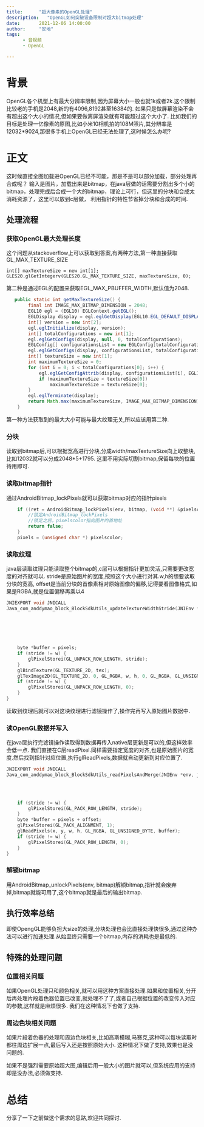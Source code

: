 ```yaml
---
title:      "超大像素的OpenGL处理"
description:   "OpenGL如何突破设备限制对超大bitmap处理"
date:       2021-12-06 14:00:00
author:     "安地"
tags:
      - 音视频
      - OpenGL

---
```


# 背景

OpenGL各个机型上有最大分辨率限制,因为屏幕大小一般也就1k或者2k.这个限制比较老的手机是2048,新的有4096,8192甚至16384的.
如果只是做屏幕渲染不会有超出这个大小的情况,但如果要做离屏渲染就有可能超过这个大小了.
比如我们的目标是处理一亿像素的原图,比如小米10相机拍的108M照片,其分辨率是12032*9024,那很多手机上OpenGL已经无法处理了,这时候怎么办呢?

# 正文

这时候直接全图加载进OpenGL已经不可能，那是不是可以部分加载，部分处理再合成呢？
输入是图片，加载出来是bitmap，在java层做的话需要分割出多个小的bitmap，处理完成后合成一个大的bitmap，理论上可行，但这里的分块和合成太消耗资源了，这里可以放到c层做，
 利用指针的特性节省掉分块和合成的时间.
## 处理流程

### 获取OpenGL最大处理长度

这个问题从stackoverflow上可以获取到答案,有两种方法,第一种直接获取GL_MAX_TEXTURE_SIZE

```
int[] maxTextureSize = new int[1];
GLES20.glGetIntegerv(GLES20.GL_MAX_TEXTURE_SIZE, maxTextureSize, 0);
```

第二种是通过EGL的配置来获取EGL_MAX_PBUFFER_WIDTH,默认值为2048.

```java
   public static int getMaxTextureSize() {
        final int IMAGE_MAX_BITMAP_DIMENSION = 2048;
        EGL10 egl = (EGL10) EGLContext.getEGL();
        EGLDisplay display = egl.eglGetDisplay(EGL10.EGL_DEFAULT_DISPLAY);
        int[] version = new int[2];
        egl.eglInitialize(display, version);
        int[] totalConfigurations = new int[1];
        egl.eglGetConfigs(display, null, 0, totalConfigurations);
        EGLConfig[] configurationsList = new EGLConfig[totalConfigurations[0]];
        egl.eglGetConfigs(display, configurationsList, totalConfigurations[0], totalConfigurations);
        int[] textureSize = new int[1];
        int maximumTextureSize = 0;
        for (int i = 0; i < totalConfigurations[0]; i++) {
            egl.eglGetConfigAttrib(display, configurationsList[i], EGL10.EGL_MAX_PBUFFER_WIDTH, textureSize);
            if (maximumTextureSize < textureSize[0])
                maximumTextureSize = textureSize[0];
        }
        egl.eglTerminate(display);
        return Math.max(maximumTextureSize, IMAGE_MAX_BITMAP_DIMENSION);
    }
```

第一种方法获取到的最大大小可能与最大纹理无关,所以应该用第二种.

### 分块

读取到bitmap后,可以根据宽高进行分块,分成width/maxTextureSize向上取整块,比如12032就可以分成2048*5+1795.
这里不用实际切割bitmap,保留每块的位置待用即可.

### 读取bitmap指针

通过AndroidBitmap_lockPixels就可以获取bitmap对应的指针pixels

```c
    if ((ret = AndroidBitmap_lockPixels(env, bitmap, (void **) &pixelscolor)) < 0) {
        //锁定AndroidBitmap_lockPixels
        //锁定之后，pixelscolor指向图片的首地址
        return false;
    }
    pixels = (unsigned char *) pixelscolor;
```
### 读取纹理

java层读取纹理只能读取整个bitmap的,c层可以根据指针更加灵活,只需要更改宽度的对齐就可以.
stride是原始图片的宽度,按照这个大小进行对其.w,h的想要读取分块的宽高,
offset是当前分块的首像素相对原始图像的偏移,记得要看图像格式,如果是RGBA,就是位置偏移再乘以4

```C
JNIEXPORT void JNICALL
Java_com_anddymao_block_BlockSdkUtils_updateTextureWidthStride(JNIEnv *env,
                                                                             jclass type,
                                                                             jint tex, jint w,
                                                                             jint h,
                                                                             jint stride,
                                                                             jint offset) {

    byte *buffer = pixels;
    if (stride != w) {
        glPixelStorei(GL_UNPACK_ROW_LENGTH, stride);
    }
    glBindTexture(GL_TEXTURE_2D, tex);
    glTexImage2D(GL_TEXTURE_2D, 0, GL_RGBA, w, h, 0, GL_RGBA, GL_UNSIGNED_BYTE, buffer + offset);
    if (stride != w) {
        glPixelStorei(GL_UNPACK_ROW_LENGTH, 0);
    }
}
```
读取到纹理后就可以对这块纹理进行滤镜操作了,操作完再写入原始图片数据中.

### 读OpenGL数据并写入

在java层执行完滤镜操作读取得到数据再传入native层更新是可以的,但这样效率会低一点.
我们直接在C层readPixel.同样需要指定宽度的对齐,也是原始图片的宽度.然后找到指针对应位置,执行glReadPixels,数据就自动更新到对应位置了.


```C
JNIEXPORT void JNICALL
Java_com_anddymao_block_BlockSdkUtils_readPixelsAndMerge(JNIEnv *env, jclass type,
                                                                       jint x, jint y,
                                                                       jint w, jint h, jint stride,
                                                                       jint offset) {

    if (stride != w) {
        glPixelStorei(GL_PACK_ROW_LENGTH, stride);
    }
    byte *buffer = pixels + offset;
    glPixelStorei(GL_PACK_ALIGNMENT, 1);
    glReadPixels(x, y, w, h, GL_RGBA, GL_UNSIGNED_BYTE, buffer);
    if (stride != w) {
        glPixelStorei(GL_PACK_ROW_LENGTH, 0);
    }
}
```

### 解锁bitmap

用AndroidBitmap_unlockPixels(env, bitmap)解锁bitmap,指针就会废弃掉,bitmap就能可用了,这个bitmap就是最后的输出bitmap.

## 执行效率总结

即使OpengGL能够负担大size的处理,分块处理也会比直接处理快很多,通过这种办法可以进行加速处理.从始至终只需要一个bitmap,内存的消耗也是最低的.

## 特殊的处理问题

### 位置相关问题
如果OpenGL处理只和颜色相关,就可以用这种方案直接处理.如果和位置相关,分开后再处理片段着色器位置已改变,就处理不了了,或者自己根据位置的改变传入对应的参数,这样就是麻烦很多.
我们在这种情况下也做了支持.

### 周边色块相关问题

如果片段着色器的处理和周边色块相关,比如高斯模糊,马赛克,这种可以每块读取时都往周边扩展一点,最后写入还是按照原始大小.
这种情况下做了支持,效果也是没问题的.

如果不是强烈需要原始超大图,编辑后用一般大小的图片就可以,但系统应用的支持却是没办法,必须做支持.

# 总结
分享了一下之前做这个需求的思路,欢迎共同探讨.






